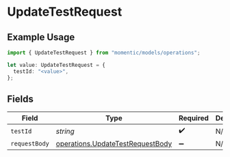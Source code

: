# UpdateTestRequest

## Example Usage

```typescript
import { UpdateTestRequest } from "momentic/models/operations";

let value: UpdateTestRequest = {
  testId: "<value>",
};
```

## Fields

| Field                                                                                | Type                                                                                 | Required                                                                             | Description                                                                          |
| ------------------------------------------------------------------------------------ | ------------------------------------------------------------------------------------ | ------------------------------------------------------------------------------------ | ------------------------------------------------------------------------------------ |
| `testId`                                                                             | *string*                                                                             | :heavy_check_mark:                                                                   | N/A                                                                                  |
| `requestBody`                                                                        | [operations.UpdateTestRequestBody](../../models/operations/updatetestrequestbody.md) | :heavy_minus_sign:                                                                   | N/A                                                                                  |